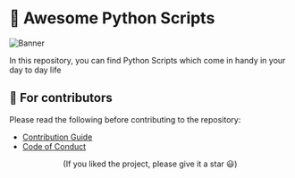 # 🚀 Awesome Python Scripts

![Banner](./scripts/assets/banner.png)

In this repository, you can find Python Scripts which come in handy in your day to day life

## 💙 For contributors

Please read the following before contributing to the repository:

- [Contribution Guide](./CONTRIBUTING.md)
- [Code of Conduct](./CODE_OF_CONDUCT.md)



<p align='center'>
(If you liked the project, please give it a star 😃)
</p>
